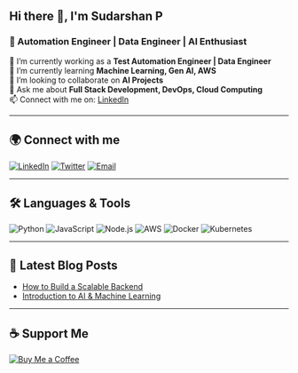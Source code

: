 ## Hi there 👋, I'm Sudarshan P
### 🚀 Automation Engineer | Data Engineer | AI Enthusiast

🔭 I’m currently working as a **Test Automation Engineer | Data Engineer**  
🌱 I’m currently learning **Machine Learning, Gen AI, AWS**  
🤝 I’m looking to collaborate on **AI Projects**  
💬 Ask me about **Full Stack Development, DevOps, Cloud Computing**  
📫 Connect with me on: [LinkedIn]([https://www.linkedin.com/in/your-profile/](https://www.linkedin.com/in/sudarshan-p-3b160bba/))  

---

## 🌍 Connect with me
[![LinkedIn](https://img.shields.io/badge/LinkedIn-0077B5?style=for-the-badge&logo=linkedin&logoColor=white)](https://www.linkedin.com/in/your-profile/)
[![Twitter](https://img.shields.io/badge/Twitter-1DA1F2?style=for-the-badge&logo=twitter&logoColor=white)](https://twitter.com/yourusername)
[![Email](https://img.shields.io/badge/Gmail-D14836?style=for-the-badge&logo=gmail&logoColor=white)](mailto:your.email@example.com)

---

## 🛠️ Languages & Tools
![Python](https://img.shields.io/badge/Python-3776AB?style=for-the-badge&logo=python&logoColor=white)
![JavaScript](https://img.shields.io/badge/JavaScript-F7DF1E?style=for-the-badge&logo=javascript&logoColor=black)
![Node.js](https://img.shields.io/badge/Node.js-43853D?style=for-the-badge&logo=node.js&logoColor=white)
![AWS](https://img.shields.io/badge/AWS-FF9900?style=for-the-badge&logo=amazon-aws&logoColor=white)
![Docker](https://img.shields.io/badge/Docker-2496ED?style=for-the-badge&logo=docker&logoColor=white)
![Kubernetes](https://img.shields.io/badge/Kubernetes-326CE5?style=for-the-badge&logo=kubernetes&logoColor=white)

---

## 📝 Latest Blog Posts
<!-- BLOG-POST-LIST:START -->
- [How to Build a Scalable Backend](https://yourblog.com/backend-scaling)
- [Introduction to AI & Machine Learning](https://yourblog.com/ml-intro)
<!-- BLOG-POST-LIST:END -->

---

## ☕ Support Me
[![Buy Me a Coffee](https://img.shields.io/badge/Buy%20Me%20A%20Coffee-FE7A16?style=for-the-badge&logo=buy-me-a-coffee&logoColor=white)](https://www.buymeacoffee.com/yourusername)
